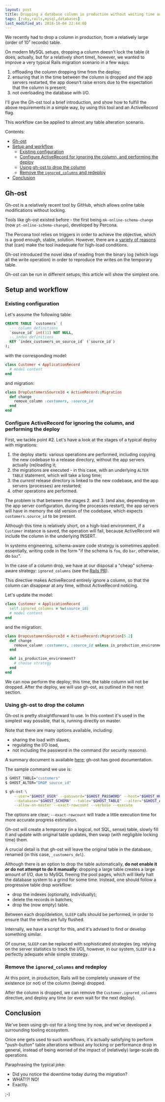 ```yaml
---
layout: post
title: Dropping a database column in production without waiting time and/or schema-aware code, on a MySQL/Rails setup
tags: [ruby,rails,mysql,databases]
last_modified_at: 2018-10-04 22:44:00
---
```


We recently had to drop a column in production, from a relatively large (order of 10⁷ records) table.

On modern MySQL setups, dropping a column doesn't lock the table (it does, actually, but for a relatively short time), however, we wanted to improve a very typical Rails migration scenario in a few ways:

1. offloading the column dropping time from the deploy;
2. ensuring that in the time between the column is dropped and the app servers restarted, the app doesn't raise errors due to the expectation that the column is present;
3. not overloading the database with I/O.

I'll give the Gh-ost tool a brief introduction, and show how to fulfill the above requirements in a simple way, by using this tool and an ActiveRecord flag.

This workflow can be applied to almost any table alteration scenario.

Contents:

- [Gh-ost](/Dropping-a-database-column-in-production-without-waiting-time-and-or-schema-aware-code-on-a-mysql-rails-setup#gh-ost)
- [Setup and workflow](/Dropping-a-database-column-in-production-without-waiting-time-and-or-schema-aware-code-on-a-mysql-rails-setup#setup-and-workflow)
  - [Existing configuration](/Dropping-a-database-column-in-production-without-waiting-time-and-or-schema-aware-code-on-a-mysql-rails-setup#existing-configuration)
  - [Configure ActiveRecord for ignoring the column, and performing the deploy](/Dropping-a-database-column-in-production-without-waiting-time-and-or-schema-aware-code-on-a-mysql-rails-setup#configure-activerecord-for-ignoring-the-column-and-performing-the-deploy)
  - [Using gh-ost to drop the column](/Dropping-a-database-column-in-production-without-waiting-time-and-or-schema-aware-code-on-a-mysql-rails-setup#using-gh-ost-to-drop-the-column)
  - [Remove the `ignored_columns` and redeploy](/Dropping-a-database-column-in-production-without-waiting-time-and-or-schema-aware-code-on-a-mysql-rails-setup#remove-the-ignored_columns-and-redeploy)
- [Conclusion](/Dropping-a-database-column-in-production-without-waiting-time-and-or-schema-aware-code-on-a-mysql-rails-setup#conclusion)

## Gh-ost

Gh-ost is a relatively recent tool by GitHub, which allows online table modifications without locking.

Tools like gh-ost existed before - the first being `mk-online-schema-change` (now `pt-online-schema-change`), developed by Percona.

The Percona tool relies on triggers in order to achieve the objective, which is a good enough, stable, solution. However, there are a [variety of reasons](https://github.com/github/gh-ost/blob/master/doc/why-triggerless.md) that (can) make the tool inadequate for high-load conditions.

Gh-ost introduced the novel idea of reading from the binary log (which logs all the write operation) in order to reproduce the writes on the temporary table.

Gh-ost can be run in different setups; this article will show the simplest one.

## Setup and workflow

### Existing configuration

Let's assume the following table:

```sql
CREATE TABLE `customers` (
  --- column definitions
  `source_id` int(11) NOT NULL,
  -- index definitions
  KEY `index_customers_on_source_id` (`source_id`)
);
```

with the corresponding model:

```ruby
class Customer < ApplicationRecord
  # model content
end
```

and migration:

```ruby
class DropCustomersSourceId < ActiveRecord::Migration
  def change
    remove_column :customers, :source_id
  end
end
```

### Configure ActiveRecord for ignoring the column, and performing the deploy

First, we tackle point #2. Let's have a look at the stages of a typical deploy with migrations:

1. the deploy starts: various operations are performed, including copying the new codebase to a release directory, without the app servers actually (re)loading it;
2. the migrations are executed - in this case, with an underlying `ALTER TABLE` statement, which will take a long time;
3. the _current_ release directory is linked to the new codebase, and the app servers (processes) are restarted;
4. other operations are performed.

The problem is that between the stages 2. and 3. (and also, depending on the app server configuration, during the processes restart), the app servers will have in memory the old version of the codebase, which expects `customers.source_id` to be present.

Although this time is relatively short, on a high-load environment, if a `Customer` instance is saved, the operation will fail, because ActiveRecord will include the column in the underlying INSERT.

In systems engineering, schema-aware code strategy is sometimes applied: essentially, writing code in the form "if the schema is `foo`, do `bar`, otherwise, do `baz`".

In the case of a column drop, we have at our disposal a "cheap" schema-aware strategy: `ignored_columns` (see the [Rails PR](https://github.com/rails/rails/pull/21720)).

This directive makes ActiveRecord entirely ignore a column, so that the column can disappear at any time, without ActiveRecord noticing.

Let's update the model:

```ruby
class Customer < ApplicationRecord
  self.ignored_columns = %w(source_id)
  # model content
end
```

and the migration:

```ruby
class DropcustomersSourceId < ActiveRecord::Migration[5.2]
  def change
    remove_column :customers, :source_id unless is_production_environment?
  end

  def is_production_environment?
    # choose strategy
  end
end
```

We can now perform the deploy; this time, the table column will not be dropped. After the deploy, we will use gh-ost, as outlined in the next section.

### Using gh-ost to drop the column

Gh-ost is pretty straightforward to use. In this context it's used in the simplest way possible, that is, running directly on master.

Note that there are many options available, including:

- sharing the load with slaves,
- regulating the I/O load,
- not including the password in the command (for security reasons).

A summary document is available [here](https://github.com/github/gh-ost/blob/master/doc/cheatsheet.md); gh-ost has good documentation.

The sample command we use is:

```sh
$ GHOST_TABLE="customers"
$ GHOST_ALTER="DROP source_id"

$ gh-ost \
    --user="$GHOST_USER" --password="$GHOST_PASSWORD" --host="$GHOST_HOST" \
    --database="$GHOST_SCHEMA" --table="$GHOST_TABLE" --alter="$GHOST_ALTER" \
    --allow-on-master --exact-rowcount --verbose --execute
```

The options are clear; `--exact-rowcount` will trade a little execution time for more accurate progress estimation.

Gh-ost will create a temporary (in a logical, not SQL, sense) table, slowly fill it and update with original table updates, then swap (with negligible locking time) them.

A crucial detail is that gh-ost will leave the original table in the database, renamed (in this case, `_customers_del`).

Although there is an option to drop the table automatically, **do not enable it or do not attempt to do it manually**: dropping a large table creates a large amount of I/O, due to MySQL freeing the pool pages, which will likely halt the database system to a grind for some time. Instead, one should follow a progressive table drop workflow:

- drop the indexes (optionally, individually);
- delete the records in batches;
- drop the (now empty) table.

Between each drop/deletion, `SLEEP` calls should be performed, in order to ensure that the writes are fully flushed.

Internally, we have a script for this, and it's advised to find or develop something similar.

Of course, `SLEEP` can be replaced with sophisticated strategies (eg. relying on the server statistics to track the I/O), however, in our system, `SLEEP` is a perfectly adequate while simple strategy.

### Remove the `ignored_columns` and redeploy

At this point, in production, Rails will be completely unaware of the existence (or not) of the column (being) dropped.

After the column is dropped, we can remove the `Customer.ignored_columns` directive, and deploy any time (or even wait for the next deploy).

## Conclusion

We've been using gh-ost for a long time by now, and we've developed a surrounding tooling ecosystem.

Once one gets used to such workflows, it's actually satisfying to perform "push-button" table alterations without any locking or performance drop in general, instead of being worried of the impact of (relatively) large-scale db operations.

Paraphrasing the typical joke:

- Did you notice the downtime today during the migration?
- WHAT!?! NO!
- Exactly.

;-)
